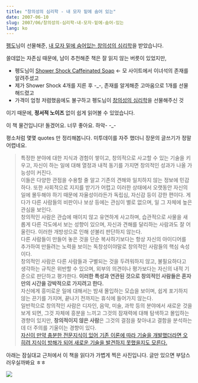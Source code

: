 ```yaml
---
title: "창의성의 심리학 - 내 모자 밑에 숨어 있는"
date: 2007-06-10
slug: 2007/06/창의성의-심리학-내-모자-밑에-숨어-있는
lang: ko
---
```


[펭도](http://me2day.net/pengdo)님이 선물해준, [내 모자 밑에 숨어있는 창의성의 심리학](http://www.yes24.com/Goods/FTGoodsView.aspx?goodsNo=2369354)을 받았습니다.

쓸데없는 자존심 때문에, 남이 추천해준 책은 잘 읽지 않는 버릇이 있었지만, 

- 펭도님이 [Shower Shock Caffeinated Soap](http://www.thinkgeek.com/caffeine/accessories/5a65/) <- 모 사이트에서 이녀석의 존재를 알려주셨고 
- 제가 Shower Shock 4개를 지른 후 -_-, 존재를 알게해준 고마움으로 1개를 선물해드렸고
- 가격이 엄청 저렴했음에도 불구하고 펭도님이 [창의성의 심리학](http://www.yes24.com/Goods/FTGoodsView.aspx?goodsNo=2369354)을 선물해주신 것 

이기 때문에, **정서적 노이즈** 없이 쉽게 읽어볼 수 있었습니다.

이 책 물건입니다! 돌겠어요. 너무 좋아요. 하악- -_-

평소처럼 몇몇 quotes 만 정리해봅니다. 미투데이를 자주 했더니 장문의 글쓰기가 정말 어렵네요.

> 특정한 분야에 대한 지식과 경험이 쌓이고, 창의적으로 사고할 수 있는 기술을 키우고, 자신이 하는 일에 대해 열정과 내적 동기를 가지면 창의적인 성과가 나올 가능성이 커진다.  
> 이들은 다양한 관점을 수용할 줄 알고 기존의 견해와 일치하지 않는 정보에 민감하다. 또한 사회적으로 지지를 받기가 어렵고 이러한 상태에서 오랫동안 자신의 일에 몰두해야 하기 때문에 자율성이라든가 독립심, 자신감 등이 강한 편이다. 게다가 다른 사람들의 비판이나 보상 등에는 관심이 별로 없으며, 일 그 자체에 높은 관심을 보인다.  
> 창의적인 사람은 관습에 매이지 않고 유연하게 사고하며, 습관적으로 사물을 새롭게 다른 각도에서 보는 성향이 있으며, 자신과 견해를 달리하는 사람과도 잘 어울린다. 이러한 개방성으로 인해 섣불리 판단하지 않는다.  
> 다른 사람들이 만들어 놓은 것을 단순 복사하기보다는 항상 자신의 아이디어를 추가하여 만들려는 노력을 보이는 독창성이야말로 창의적인 사람들의 핵심 속성이다.  
> 창의적인 사람은 다른 사람들과 구별되는 것을 두려워하지 않고, 불필요하다고 생각하는 규칙은 위반할 수 있으며, 외부의 의견이나 평가보다는 자신의 내적 기준으로 판단하고 평가한다. **이러한 특성과 연관된 것으로 창의적인 사람들은 혼자만의 시간을 강박적으로 가지려고 한다.**  
> 자신에게 흥미로운 일에 대해서는 밤새 몰입하는 모습을 보이며, 쉽게 포기하지 않는 끈기를 가지며, 끝나기 전까지는 휴식에 들어가지 않는다.  
> 일반적으로 창의적인 사람은 디자인, 음악, 미술, 과학 등의 분야에서 새로운 것을 보게 되면, 그것 자체에 흥분을 느끼고 그것의 잠재력에 대해 탐색하고 몰입하는 경향이 있지만, **창의적이지 않은 사람**은 그것의 결점을 찾아내고 결함을 분석하는 데 더 주의를 기울이는 경향이 있다.  
> [자신이 만약 충분한 전문지식이 있어 기존 이론에 따라 기술을 개발했더라면 오히려 지식이 방해가 되어 새로운 기술을 발견하지 못했을지도 모른다.](http://www.yes24.com/Goods/FTGoodsView.aspx?goodsNo=1371857)

아래는 잠실대교 근처에서 이 책을 읽다가 가볍게 찍은 사진입니다.
글만 있으면 부담스러우실까봐요 ㅎㅎ

![](http://me2photo.xrath.com/rath/2007-06-10-17-45-13.jpg)

